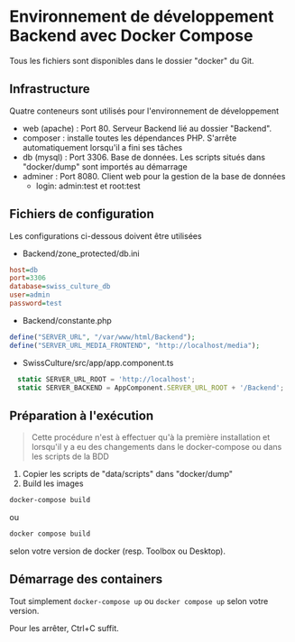 # Environnement de développement Backend avec Docker Compose

Tous les fichiers sont disponibles dans le dossier "docker" du Git.

## Infrastructure

Quatre conteneurs sont utilisés pour l'environnement de développement

- web (apache) : Port 80. Serveur Backend lié au dossier "Backend".
- composer : installe toutes les dépendances PHP. S'arrête automatiquement lorsqu'il a fini ses tâches
- db (mysql) : Port 3306. Base de données. Les scripts situés dans "docker/dump" sont importés au démarrage
- adminer : Port 8080. Client web pour la gestion de la base de données
  - login: admin:test et root:test

## Fichiers de configuration

Les configurations ci-dessous doivent être utilisées

- Backend/zone_protected/db.ini

```ini
host=db
port=3306
database=swiss_culture_db
user=admin
password=test
```

- Backend/constante.php

```php
define("SERVER_URL", "/var/www/html/Backend");
define("SERVER_URL_MEDIA_FRONTEND", "http://localhost/media");
```

- SwissCulture/src/app/app.component.ts

```typescript
  static SERVER_URL_ROOT = 'http://localhost';
  static SERVER_BACKEND = AppComponent.SERVER_URL_ROOT + '/Backend';
```

## Préparation à l'exécution

> Cette procédure n'est à effectuer qu'à la première installation et lorsqu'il y a eu des changements dans le docker-compose ou dans les scripts de la BDD

1. Copier les scripts de "data/scripts" dans "docker/dump"
2. Build les images

```bash
docker-compose build
```
ou
```powershell
docker compose build
```
selon votre version de docker (resp. Toolbox ou Desktop).

## Démarrage des containers

Tout simplement `docker-compose up` ou `docker compose up` selon votre version.

Pour les arrêter, Ctrl+C suffit.
